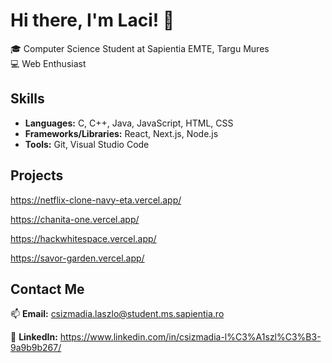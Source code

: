 # Hi there, I'm Laci! 👋

🎓 Computer Science Student at Sapientia EMTE, Targu Mures  
💻 Web Enthusiast  

## Skills

- **Languages:** C, C++, Java, JavaScript, HTML, CSS
- **Frameworks/Libraries:** React, Next.js, Node.js
- **Tools:** Git, Visual Studio Code

## Projects

https://netflix-clone-navy-eta.vercel.app/

https://chanita-one.vercel.app/

https://hackwhitespace.vercel.app/

https://savor-garden.vercel.app/


## Contact Me

📫 **Email:** csizmadia.laszlo@student.ms.sapientia.ro

🔗 **LinkedIn:** https://www.linkedin.com/in/csizmadia-l%C3%A1szl%C3%B3-9a9b9b267/

